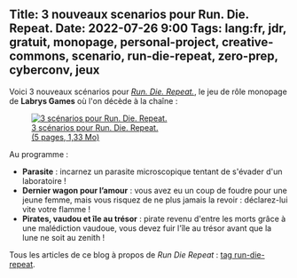 Title: 3 nouveaux scenarios pour Run. Die. Repeat.
Date: 2022-07-26 9:00
Tags: lang:fr, jdr, gratuit, monopage, personal-project, creative-commons, scenario, run-die-repeat, zero-prep, cyberconv, jeux
---
<!-- Com'
* [x] https://www.scenariotheque.org
* [x] https://www.casusno.fr/viewtopic.php?p=2103886
* [x] Discord TLPL
-->

Voici 3 nouveaux scénarios pour [_Run. Die. Repeat._](https://chezsoi.org/lucas/blog/images/jdr/RunDieRepeat-FR.pdf),
le jeu de rôle monopage de **Labrys Games** où l'on décède à la chaîne :

<a href="https://lucas-c.github.io/jdr/RunDieRepeat/RunDieRepeat-scenarios2-FR.pdf">
  <figure>
    <img alt="3 scénarios pour Run. Die. Repeat." src="images/2022/07/blondbraid-Pirate-Skeleton.png">
    <figcaption>3 scénarios pour Run. Die. Repeat.<br>(5 pages, 1,33 Mo)</figcaption>
  </figure>
</a>

Au programme :

* **Parasite** : incarnez un parasite microscopique tentant de s'évader d'un laboratoire !
* **Dernier wagon pour l’amour** : vous avez eu un coup de foudre pour une jeune femme, mais vous risquez de ne plus jamais la revoir : déclarez-lui vite votre flamme !
* **Pirates, vaudou et île au trésor** : pirate revenu d'entre les morts grâce à une malédiction vaudoue, vous devez fuir l'île au trésor avant que la lune ne soit au zenith !

Tous les articles de ce blog à propos de _Run Die Repeat_ : [tag run-die-repeat](tag/run-die-repeat.html).
